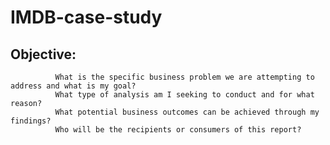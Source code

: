 # **IMDB-case-study**

## Objective:
              What is the specific business problem we are attempting to address and what is my goal?
              What type of analysis am I seeking to conduct and for what reason?
              What potential business outcomes can be achieved through my findings?
              Who will be the recipients or consumers of this report? 
